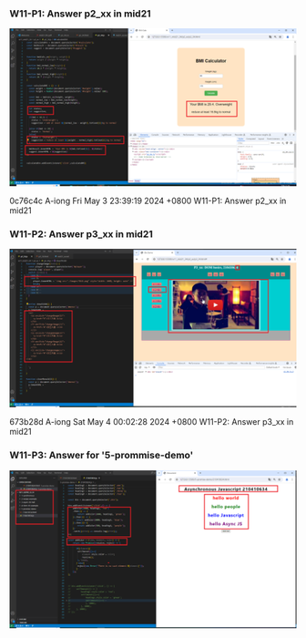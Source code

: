 ### W11-P1: Answer p2_xx in mid21
 
![](w11-p1.png)
 
0c76c4c A-iong  Fri May 3 23:39:19 2024 +0800   W11-P1: Answer p2_xx in mid21

 ### W11-P2: Answer p3_xx in mid21
 
![](w11-p2.png)

673b28d A-iong  Sat May 4 00:02:28 2024 +0800   W11-P2: Answer p3_xx in mid21

### W11-P3: Answer for '5-prommise-demo'

![](w11-p3.png)

